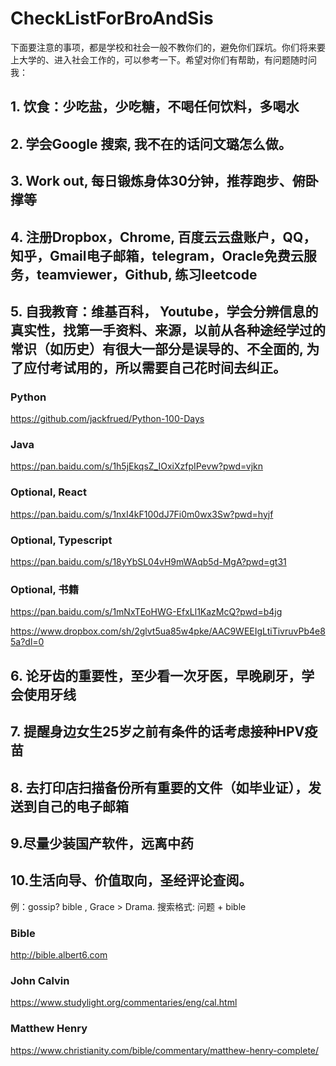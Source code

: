 # CheckListForBroAndSis

下面要注意的事项，都是学校和社会一般不教你们的，避免你们踩坑。你们将来要上大学的、进入社会工作的，可以参考一下。希望对你们有帮助，有问题随时问我：

## 1. 饮食：少吃盐，少吃糖，不喝任何饮料，多喝水

## 2. 学会Google 搜索, 我不在的话问文璐怎么做。

## 3. Work out, 每日锻炼身体30分钟，推荐跑步、俯卧撑等
## 4. 注册Dropbox，Chrome, 百度云云盘账户，QQ，知乎，Gmail电子邮箱，telegram，Oracle免费云服务，teamviewer，Github, 练习leetcode
 
## 5. 自我教育：维基百科， Youtube，学会分辨信息的真实性，找第一手资料、来源，以前从各种途经学过的常识（如历史）有很大一部分是误导的、不全面的, 为了应付考试用的，所以需要自己花时间去纠正。

### Python 
https://github.com/jackfrued/Python-100-Days
### Java
https://pan.baidu.com/s/1h5jEkqsZ_IOxiXzfpIPevw?pwd=vjkn
### Optional, React
https://pan.baidu.com/s/1nxI4kF100dJ7Fi0m0wx3Sw?pwd=hyjf
### Optional, Typescript
https://pan.baidu.com/s/18yYbSL04vH9mWAqb5d-MgA?pwd=gt31
### Optional, 书籍

https://pan.baidu.com/s/1mNxTEoHWG-EfxLl1KazMcQ?pwd=b4jg

https://www.dropbox.com/sh/2glvt5ua85w4pke/AAC9WEEIgLtiTivruvPb4e85a?dl=0


## 6. 论牙齿的重要性，至少看一次牙医，早晚刷牙，学会使用牙线 
## 7. 提醒身边女生25岁之前有条件的话考虑接种HPV疫苗 
## 8. 去打印店扫描备份所有重要的文件（如毕业证），发送到自己的电子邮箱 
## 9.尽量少装国产软件，远离中药  
## 10.生活向导、价值取向，圣经评论查阅。 
例：gossip? bible , Grace > Drama. 搜索格式: 问题 + bible
### Bible
http://bible.albert6.com
### John Calvin
https://www.studylight.org/commentaries/eng/cal.html
### Matthew Henry
https://www.christianity.com/bible/commentary/matthew-henry-complete/
